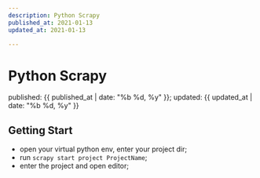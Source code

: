```yaml
---
description: Python Scrapy
published_at: 2021-01-13
updated_at: 2021-01-13

---
```


# Python Scrapy

published: {{ published_at | date: "%b %d, %y" }}; updated: {{ updated_at | date: "%b %d, %y" }}

## Getting Start

- open  your virtual python env, enter your project dir;
- run `scrapy start project ProjectName`;
- enter the project and open editor;
